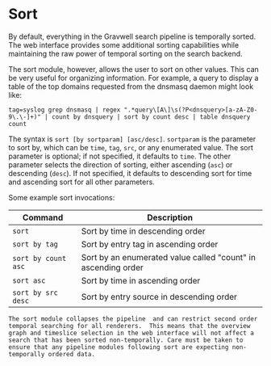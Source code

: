 # Sort

By default, everything in the Gravwell search pipeline is temporally sorted. The web interface provides some additional sorting capabilities while maintaining the raw power of temporal sorting on the search backend.

The sort module, however, allows the user to sort on other values. This can be very useful for organizing information. For example, a query to display a table of the top domains requested from the dnsmasq daemon might look like:

```gravwell
tag=syslog grep dnsmasq | regex ".*query\[A\]\s(?P<dnsquery>[a-zA-Z0-9\.\-]+)" | count by dnsquery | sort by count desc | table dnsquery count
```

The syntax is `sort [by sortparam] [asc/desc]`. `sortparam` is the parameter to sort by, which can be `time`, `tag`, `src`, or any enumerated value. The sort parameter is optional; if not specified, it defaults to `time`. The other parameter selects the direction of sorting, either ascending (`asc`) or descending (`desc`). If not specified, it defaults to descending sort for time and ascending sort for all other parameters.

Some example sort invocations:

| Command | Description |
|---------|-------------|
| `sort` | Sort by time in descending order |
| `sort by tag` | Sort by entry tag in ascending order |
| `sort by count asc` | Sort by an enumerated value called "count" in ascending order |
| `sort asc` | Sort by time in ascending order |
| `sort by src desc` | Sort by entry source in descending order |

```{note}
The sort module collapses the pipeline  and can restrict second order temporal searching for all renderers.  This means that the overview graph and timeslice selection in the web interface will not affect a search that has been sorted non-temporally. Care must be taken to ensure that any pipeline modules following sort are expecting non-temporally ordered data.
```
